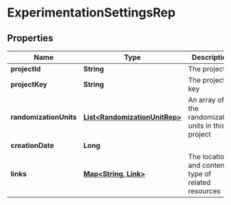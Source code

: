 

# ExperimentationSettingsRep


## Properties

| Name | Type | Description | Notes |
|------------ | ------------- | ------------- | -------------|
|**projectId** | **String** | The project ID |  [optional] |
|**projectKey** | **String** | The project key |  [optional] |
|**randomizationUnits** | [**List&lt;RandomizationUnitRep&gt;**](RandomizationUnitRep.md) | An array of the randomization units in this project |  [optional] |
|**creationDate** | **Long** |  |  [optional] |
|**links** | [**Map&lt;String, Link&gt;**](Link.md) | The location and content type of related resources |  [optional] |



